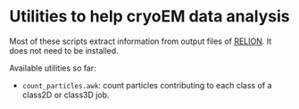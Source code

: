 # Utilities to help cryoEM data analysis

Most of these scripts extract information from output files of [RELION][relion].
It does not need to be installed.

Available utilities so far:

- `count_particles.awk`: count particles contributing to each class of a class2D
  or class3D job.

[relion]: https://github.com/3dem/relion
